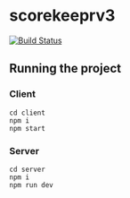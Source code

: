 # scorekeeprv3

<!-- Build Status -->
<a href="https://travis-ci.org/Allov/scorekeeprv3" target="_blank">
  <img src="https://travis-ci.org/Allov/scorekeeprv3.svg?branch=master" alt="Build Status" />
</a>

## Running the project

### Client

```
cd client
npm i
npm start
```

### Server

```
cd server
npm i
npm run dev
```
